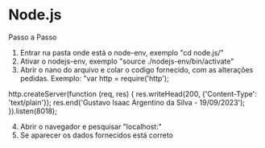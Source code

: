 # Node.js
Passo a Passo

1) Entrar na pasta onde está o node-env, exemplo "cd node.js/"
2) Ativar o nodejs-env, exemplo "source ./nodejs-env/bin/activate"
3) Abrir o nano do arquivo e colar o codigo fornecido, com as alterações pedidas. Exemplo: "var http = require('http');

http.createServer(function (req, res) {
  res.writeHead(200, {'Content-Type': 'text/plain'});
  res.end('Gustavo Isaac  Argentino da Silva - 19/09/2023');
}).listen(8018);

4) Abrir o navegador e pesquisar "localhost:<PORTA USADA>"
5) Se aparecer os dados fornecidos está correto
